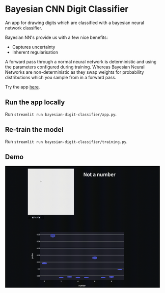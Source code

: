 # Bayesian CNN Digit Classifier
An app for drawing digits which are classified with a bayesian neural network classifier.

Bayesian NN's provide us with a few nice benefits:
- Captures uncertainty
- Inherent regularisation

A forward pass through a normal neural network is deterministic and using the parameters configured during training. Whereas
Bayesian Neural Networks are non-deterministic as they swap weights for probability distributions which you sample from in a forward
pass.

Try the app [here](https://tomukmatthews-bayesian-digi-bayesian-digit-classifierapp-mohrac.streamlitapp.com).

## Run the app locally
Run `streamlit run bayesian-digit-classifier/app.py`.

## Re-train the model
Run `streamlit run bayesian-digit-classifier/training.py`.

## Demo
![](https://github.com/tomukmatthews/bayesian-digit-classifier/blob/main/demo.gif)
